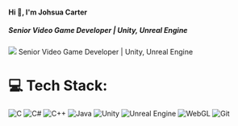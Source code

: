 #### Hi 👋, I'm Johsua Carter 
##### **Senior Video Game Developer | Unity, Unreal Engine**
[![](https://visitcount.itsvg.in/api?id=johsuacarter&icon=0&color=0)](https://visitcount.itsvg.in)
Senior Video Game Developer | Unity, Unreal Engine

# 💻 Tech Stack:
![C](https://img.shields.io/badge/c-%2300599C.svg?style=flat&logo=c&logoColor=white) ![C#](https://img.shields.io/badge/c%23-%23239120.svg?style=flat&logo=c-sharp&logoColor=white) ![C++](https://img.shields.io/badge/c++-%2300599C.svg?style=flat&logo=c%2B%2B&logoColor=white) ![Java](https://img.shields.io/badge/java-%23ED8B00.svg?style=flat&logo=java&logoColor=white) ![Unity](https://img.shields.io/badge/unity-%23000000.svg?style=flat&logo=unity&logoColor=white) ![Unreal Engine](https://img.shields.io/badge/unrealengine-%23313131.svg?style=flat&logo=unrealengine&logoColor=white) ![WebGL](https://img.shields.io/badge/WebGL-990000?logo=webgl&logoColor=white&style=flat) ![Git](https://img.shields.io/badge/git-%23F05033.svg?style=flat&logo=git&logoColor=white) 
